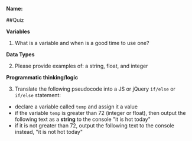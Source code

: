**Name:**

##Quiz

**Variables**

1) What is a variable and when is a good time to use one?

**Data Types**

2) Please provide examples of: a string, float, and integer

**Programmatic thinking/logic**

3) Translate the following pseudocode into a JS or jQuery  `if/else` or `if/else` statement:
- declare a variable called `temp` and assign it a value
- if the variable `temp` is greater than 72 (integer or float), then output the following text as a **string** to the console "it is hot today"
- if it is not greater than 72, output the following text to the console instead, "it is not hot today"

